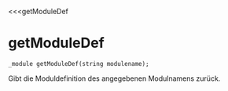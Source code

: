 ﻿<<<getModuleDef

# getModuleDef

```fnpreview
_module getModuleDef(string modulename);
```
Gibt die Moduldefinition des angegebenen Modulnamens zurück.